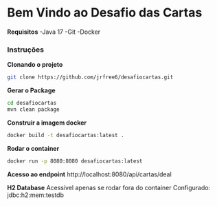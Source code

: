 # Bem Vindo ao Desafio das Cartas

**Requisitos**
-Java 17
-Git
-Docker

### Instruções

**Clonando o projeto**
```sh
git clone https://github.com/jrfree6/desafiocartas.git
```
**Gerar o Package**
```sh
cd desafiocartas
mvn clean package
```

**Construir a imagem docker**
```sh
docker build -t desafiocartas:latest .
```
**Rodar o container**
```sh
docker run -p 8080:8080 desafiocartas:latest
```
**Acesso ao endpoint**
http://localhost:8080/api/cartas/deal

**H2 Database**
Acessível apenas se rodar fora do container
Configurado: jdbc:h2:mem:testdb
